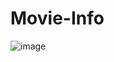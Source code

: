 # Movie-Info

![image](https://github.com/shivkantmani/Movie-Info/assets/62963182/9e345706-68c9-4747-b49c-c2fbcc77becb)

